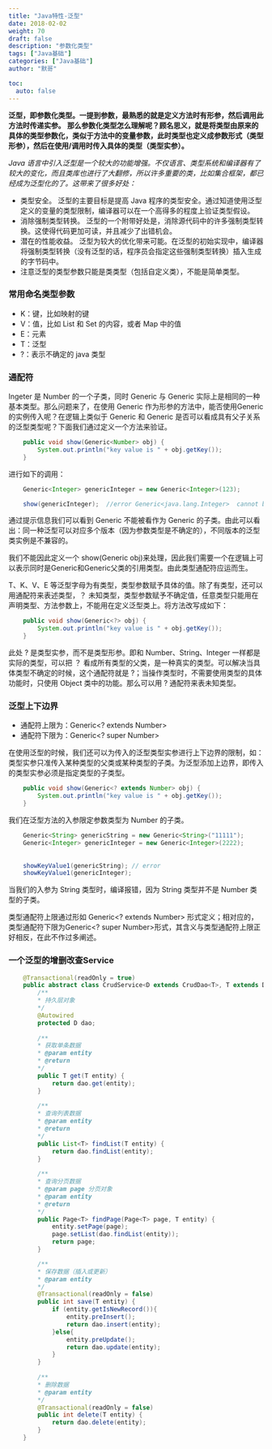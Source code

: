 ```yaml
---  
title: "Java特性-泛型"  
date: 2018-02-02
weight: 70  
draft: false  
description: "参数化类型"  
tags: ["Java基础"]  
categories: ["Java基础"]  
author: "默哥"  

toc:
  auto: false
---  
```

**泛型，即参数化类型。一提到参数，最熟悉的就是定义方法时有形参，然后调用此方法时传递实参。**
**那么参数化类型怎么理解呢？顾名思义，就是将类型由原来的具体的类型参数化，类似于方法中的变量参数，此时类型也定义成参数形式（类型形参），然后在使用/调用时传入具体的类型（类型实参）。**

*Java 语言中引入泛型是一个较大的功能增强。不仅语言、类型系统和编译器有了较大的变化，而且类库也进行了大翻修，所以许多重要的类，比如集合框架，都已经成为泛型化的了。这带来了很多好处：*
* 类型安全。 泛型的主要目标是提高 Java 程序的类型安全。通过知道使用泛型定义的变量的类型限制，编译器可以在一个高得多的程度上验证类型假设。
* 消除强制类型转换。 泛型的一个附带好处是，消除源代码中的许多强制类型转换。这使得代码更加可读，并且减少了出错机会。
* 潜在的性能收益。 泛型为较大的优化带来可能。在泛型的初始实现中，编译器将强制类型转换（没有泛型的话，程序员会指定这些强制类型转换）插入生成的字节码中。
* 注意泛型的类型参数只能是类类型（包括自定义类），不能是简单类型。

### 常用命名类型参数
* K：键，比如映射的键
* V：值，比如 List 和 Set 的内容，或者 Map 中的值
* E：元素
* T：泛型
* ?：表示不确定的 java 类型


### 通配符
Ingeter 是 Number 的一个子类，同时 Generic<Ingeter> 与 Generic<Number> 实际上是相同的一种基本类型。那么问题来了，在使用 Generic<Number> 作为形参的方法中，能否使用Generic<Ingeter> 的实例传入呢？在逻辑上类似于 Generic<Number> 和 Generic<Ingeter> 是否可以看成具有父子关系的泛型类型呢？下面我们通过定义一个方法来验证。
```java
    public void show(Generic<Number> obj) {
        System.out.println("key value is " + obj.getKey());
    }
```
进行如下的调用：
```java
    Generic<Integer> genericInteger = new Generic<Integer>(123);

    show(genericInteger);  //error Generic<java.lang.Integer>  cannot be applied to Generic<java.lang.Number>
```
通过提示信息我们可以看到 Generic<Integer> 不能被看作为 Generic<Number> 的子类。由此可以看出：同一种泛型可以对应多个版本（因为参数类型是不确定的），不同版本的泛型类实例是不兼容的。

我们不能因此定义一个 show(Generic<Integer> obj)来处理，因此我们需要一个在逻辑上可以表示同时是Generic和Generic父类的引用类型。由此类型通配符应运而生。

T、K、V、E 等泛型字母为有类型，类型参数赋予具体的值。除了有类型，还可以用通配符来表述类型，？ 未知类型，类型参数赋予不确定值，任意类型只能用在声明类型、方法参数上，不能用在定义泛型类上。将方法改写成如下：
```java
    public void show(Generic<?> obj) {
        System.out.println("key value is " + obj.getKey());
    }
```
此处 ? 是类型实参，而不是类型形参。即和 Number、String、Integer 一样都是实际的类型，可以把 ？ 看成所有类型的父类，是一种真实的类型。可以解决当具体类型不确定的时候，这个通配符就是 ?；当操作类型时，不需要使用类型的具体功能时，只使用 Object 类中的功能。那么可以用 ? 通配符来表未知类型。

### 泛型上下边界
* 通配符上限为：Generic<? extends Number>
* 通配符下限为：Generic<? super Number>

在使用泛型的时候，我们还可以为传入的泛型类型实参进行上下边界的限制，如：类型实参只准传入某种类型的父类或某种类型的子类。为泛型添加上边界，即传入的类型实参必须是指定类型的子类型。
```java
    public void show(Generic<? extends Number> obj) {
        System.out.println("key value is " + obj.getKey());
    }
```
我们在泛型方法的入参限定参数类型为 Number 的子类。
```java
    Generic<String> genericString = new Generic<String>("11111");
    Generic<Integer> genericInteger = new Generic<Integer>(2222);
  
    
    showKeyValue1(genericString); // error
    showKeyValue1(genericInteger);
```

当我们的入参为 String 类型时，编译报错，因为 String 类型并不是 Number 类型的子类。

类型通配符上限通过形如 Generic<? extends Number> 形式定义；相对应的，类型通配符下限为Generic<? super Number>形式，其含义与类型通配符上限正好相反，在此不作过多阐述。

### 一个泛型的增删改查Service
```java
    @Transactional(readOnly = true)
    public abstract class CrudService<D extends CrudDao<T>, T extends DataEntity<T>> extends BaseService {
        /**
        * 持久层对象
        */
        @Autowired
        protected D dao;
        
        /**
        * 获取单条数据
        * @param entity
        * @return
        */
        public T get(T entity) {
            return dao.get(entity);
        }
        
        /**
        * 查询列表数据
        * @param entity
        * @return
        */
        public List<T> findList(T entity) {
            return dao.findList(entity);
        }
        
        /**
        * 查询分页数据
        * @param page 分页对象
        * @param entity
        * @return
        */
        public Page<T> findPage(Page<T> page, T entity) {
            entity.setPage(page);
            page.setList(dao.findList(entity));
            return page;
        }

        /**
        * 保存数据（插入或更新）
        * @param entity
        */
        @Transactional(readOnly = false)
        public int save(T entity) {
            if (entity.getIsNewRecord()){
                entity.preInsert();
                return dao.insert(entity);
            }else{
                entity.preUpdate();
                return dao.update(entity);
            }
        }
        
        /**
        * 删除数据
        * @param entity
        */
        @Transactional(readOnly = false)
        public int delete(T entity) {
            return dao.delete(entity);
        }
    }
```